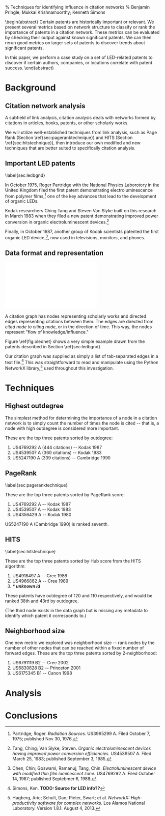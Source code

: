 % Techniques for identifying influence in citation networks
% Benjamin Pringle; Mukkai Krishnamoorthy; Kenneth Simons

\begin{abstract}
Certain patents are historically important or relevant.  We present several
metrics based on network structure to classify or rank the importance of
patents in a citation network.  These metrics can be evaluated by checking
their output against known significant patents. We can then rerun good metrics
on larger sets of patents to discover trends about significant patents.

In this paper, we perform a case study on a set of LED-related patents to
discover if certain authors, companies, or locations correlate with patent
success.
\end{abstract}

Background
==========

Citation network analysis
-------------------------

A subfield of link analysis, citation analysis deals with networks formed by
citations in articles, books, patents, or other scholarly works.

We will utilize well-established techniques from link analysis, such as Page
Rank (Section \ref{sec:pageranktechnique}) and HITS
(Section \ref{sec:hitstechnique}), then introduce our own modified and new
techniques that are better suited to specifically citation analysis.

Important LED patents
---------------------
\label{sec:ledbgnd}

In October 1975, Roger Partridge with the National Physics Laborotory in the
United Kingdom filed the first patent demonstrating electroluminescence from
polymer films,[^nplpatent] one of the key advances that lead to the development
of organic LEDs.

Kodak researchers Ching Tang and Steven Van Slyke built on this research in
March 1983 when they filed a new patent demonstrating improved power conversion
in organic electroluminescent devices.[^improvedpowerpatent]

Finally, in October 1987, another group of Kodak scientists patented the first
organic LED device,[^modifiedzone], now used in televisions, monitors, and
phones.

[^nplpatent]: Partridge, Roger. *Radiation Sources.* US3995299 A. Filed October
7, 1975; published Nov 30, 1976.

[^improvedpowerpatent]: Tang, Ching; Van Slyke, Steven. *Organic
electroluminescent devices having improved power conversion efficiencies.*
US4539507 A. Filed March 25, 1983; published September 3, 1985.

[^modifiedzone]: Chen, Chin; Goswami, Ramanuj; Tang, Chin. *Electroluminescent
device with modified thin film luminescent zone.* US4769292 A. Filed October
14, 1987; published Septebmer 6, 1988.

Data format and representation
------------------------------

![OLED citation network \label{fig:olednet}](images/oled-graph.pdf)

A citation graph has nodes representing scholarly works and directed edges
representing citations between them. The edges are directed from *cited node to
citing node*, or in the direction of time. This way, the nodes represent "flow
of knowledge/influence."

Figure \ref{fig:olednet} shows a very simple example drawn from the patents
described in Section \ref{sec:ledbgnd}.

Our citation graph was supplied as simply a list of tab-separated edges in a
text file.[^ledgraphsrc] This was straightforward to read and manipulate using
the Python NetworkX library,[^networkx] used throughout this investigation.

[^ledgraphsrc]: Simons, Ken. **TODO: Source for LED info??**

[^networkx]: Hagberg, Aric; Schult, Dan; Pieter, Swart; et al. *NetworkX:
High-productivity software for complex networks.* Los Alamos National
Laboratory. Version 1.8.1. August 4, 2013.

Techniques
==========

Highest outdegree
-----------------

The simplest method for determining the importance of a node in a citation
network is to simply count the number of times the node is cited -- that is, a
node with high outdegree is considered more important.

These are the top three patents sorted by outdegree:

1. US4769292 A (444 citations) -- Kodak 1987
2. US4539507 A (360 citations) -- Kodak 1983
3. US5247190 A (339 citations) -- Cambridge 1990

PageRank
--------
\label{sec:pageranktechnique}

These are the top three patents sorted by PageRank score:

1. US4769292 A -- Kodak 1987
2. US4539507 A -- Kodak 1983
3. US4356429 A -- Kodak 1980

US5247190 A (Cambridge 1990) is ranked seventh.

HITS
----
\label{sec:hitstechnique}

These are the top three patents sorted by Hub score from the HITS algorithm:

1. US4918497 A -- Cree 1988
2. US4966862 A -- Cree 1989
3. ***\* unknown id***

These patents have outdegree of 120 and 110 respectively, and would be ranked
38th and 43rd by outdegree.

(The third node exists in the data graph but is missing any metadata to
identify which patent it corresponds to.)

Neighborhood size
-----------------

One new metric we explored was neighborhood size -- rank nodes by the number of
other nodes that can be reached within a fixed number of forward edges. These
are the top three patents sorted by 2-neighborhood:

1. US6791119 B2 -- Cree 2002
2. US6830828 B2 -- Princeton 2001
3. US6175345 B1 -- Canon 1998

Analysis
========

Conclusions
===========
